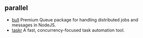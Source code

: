 ## parallel

- [bull](https://github.com/OptimalBits/bull) Premium Queue package for handling distributed jobs and messages in NodeJS.
- [taskr](https://github.com/lukeed/taskr) A fast, concurrency-focused task automation tool.